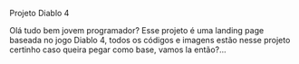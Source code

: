 Projeto Diablo 4 

Olá tudo bem jovem programador? Esse projeto é uma landing page baseada no jogo Diablo 4, todos os códigos e imagens estão nesse projeto certinho caso queira pegar como base, vamos la então?...